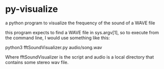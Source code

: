 # py-visualize
a python program to visualize the frequency of the sound of a WAVE file

this program expects to find a WAVE file in sys.argv[1], so to execute from the command line, 
I would use something like this:

  python3 fftSoundVisualizer.py audio/song.wav
  
Where fftSoundVisualizer is the script and audio is a local directory that contains some stereo wav file.
